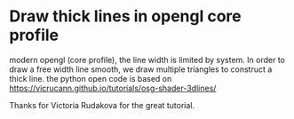 # Draw thick lines in opengl core profile
modern opengl (core profile), the line width is limited by system. In order to draw a free width line smooth, we draw multiple triangles to construct a thick line.
the python open code is based on
https://vicrucann.github.io/tutorials/osg-shader-3dlines/

Thanks for Victoria Rudakova for the great tutorial.
